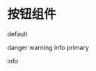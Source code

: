 # 按钮组件

<xj-button>default</xj-button>


<xj-button type='danger'>danger</xj-button>
<xj-button type='warning'>warning</xj-button>
<xj-button type='info'>info</xj-button>
<xj-button type='primary'>primary</xj-button>


<xj-button icon='arrow-right'>info</xj-button>

